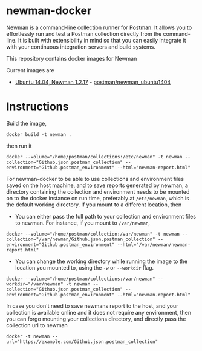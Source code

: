 # newman-docker

[Newman](https://github.com/postmanlabs/newman) is a command-line collection runner for [Postman](http://getpostman.com). It allows you to effortlessly run and test a Postman collection directly from the command-line. It is built with extensibility in mind so that you can easily integrate it with your continuous integration servers and build systems.

This repository contains docker images for Newman

Current images are

 - [Ubuntu 14.04, Newman 1.2.17](ubuntu_14_04) - [postman/newman_ubuntu1404](https://registry.hub.docker.com/u/postman/newman_ubuntu1404/)

# Instructions

Build the image,

```
docker build -t newman .
```

then run it

```
docker --volume="/home/postman/collections:/etc/newman" -t newman --collection="Github.json.postman_collection" --environment="Github.postman_environment" --html="newman-report.html"
```
For newman-docker to be able to use collections and environment files saved on the host machine, and to save reports generated by newman, a directory containing the collection and environment needs to be mounted on to the docker instance on run time, preferably at `/etc/newman`, which is the default working directory. If you mount to a different location, then
  - You can either pass the full path to your collection and environment files to newman. For instance, if you mount to `/var/newman`,

```
docker --volume="/home/postman/collection:/var/newman" -t newman --collection="/var/newman/Github.json.postman_collection" --environment="Github.postman_environment" --html="/var/newman/newman-report.html"
```
  - You can change the working directory while running the image to the location you mounted to, using the `-w` or `--workdir` flag.

```
docker --volume="/home/postman/collections:/var/newman" --workdir="/var/newman" -t newman --collection="Github.json.postman_collection" --environment="Github.postman_environment" --html="newman-report.html"
```

In case you don't need to save newmans report to the host, and your collection is available online and it does not require any environment, then you can forgo mounting your collections directory, and directly pass the collection url to newman

```
docker -t newman --url="https://example.com/Github.json.postman_collection"
```
